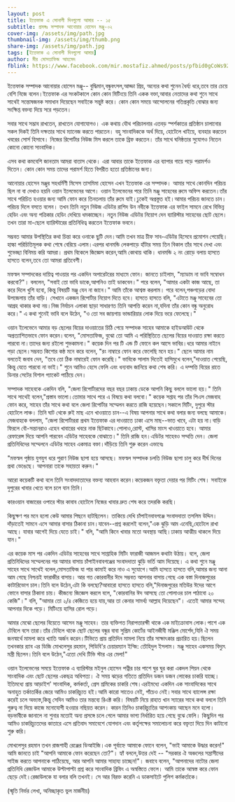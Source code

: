 ```yaml
---
layout: post
title: ইত্তেফাক এ সোনালী দিনগুলো আমার -- ১৫
subtitle: প্রসঙ্গঃ সম্পাদক আনোয়ার হোসেন মঞ্জু-০২
cover-img: /assets/img/path.jpg
thumbnail-img: /assets/img/thumb.png
share-img: /assets/img/path.jpg
tags: [ইত্তেফাক এ সোনালী দিনগুলো আমার]
author: মীর মোসতাফিজ আহমেদ
fblink: https://www.facebook.com/mir.mostafiz.ahmed/posts/pfbid0gCoWs92hfSiXa8k4AvCfuU68eaqYVr2fXfQAqYZ3CJfX6XMd3csZRXieedAUUFmcl
---
```

<p>
ইত্তেফাক সম্পাদক আনোয়ার হোসেন মঞ্জু-- বুদ্ধিমান,বন্ধুবৎসল,আড্ডা প্রিয়, অন্যের কথা শুনেন ধৈর্য্য ধরে,তবে তার চেয়ে বেশি নিজে বলেন।ইত্তেফাক এর সংকটকালে কোন কোন মিটিংয়ে তিনি একক বক্তা,আবার নেতাদের কথা শুনে সাথে সাথেই সন্তোষজনক সমাধান দিয়েছেন সবাইকে সন্তুষ্ট করে। কোন কোন সময়ে আন্দোলনের গতিপ্রকৃতি বোঝার জন্য সংক্ষিপ্ত বক্তব্য দিয়ে সরে পড়তেন। </p> <p>
সবার সাথে সদ্ভাব রাখতেন,
 রাখতেন যোগাযোগও। এক কথায় যৌথ পরিচালনার এতবড় স্পর্শকাতর প্রতিষ্ঠান চালানোর সকল দিকই তিনি দক্ষতার সাথে
 ম্যানেজ করতে পারতেন। বহু সাংবাদিককে অর্থ দিয়ে, হোটেলে খাইয়ে, ব্যবহার করতেন খবরের সোর্স হিসাবে। নিজের রিপোর্টার নিউজ মিস করলে তাকে ব্রিফ করতেন। তাঁর সাথে ঘনিষ্ঠতার সুযোগও নিতেন কোনো কোনো সাংবাদিক। </p> <p>
এসব কথা কমবেশি জানতাম আমরা বাতাস থেকে। এরা আবার তাকে ইত্তেফাক এর ব্যাপার গায়ে পড়ে পরামর্শও দিতেন। কোন কোন সময় তাদের পরামর্শ হিতে বিপরীত হতো প্রতিষ্ঠানের জন্য। </p> <p>
আনোয়ার হোসেন মঞ্জুর সহধর্মিণী মিসেস তাসমিমা হোসেন এখন ইত্তেফাক এর সম্পাদক। আমার সাথে কোনদিন পরিচয় ছিল না বা দেখাও হয়নি ওয়ান ইলেভেনের আগে। ওয়ান ইলেভেনের পরে তিনি মঞ্জু সাহেবের রুমে অফিস করতেন।তাঁর সাথে পরিচিত হওয়ার জন্য আমি ফোন করে তিনতলায় তাঁর রুমে যাই।ঢুকেই অপ্রস্তুত হই।আমার পরিচয় জানতে চান। পরিচয় দিলে বসতে বলেন। তখন তিনি নতুন নিউজ এডিটর রাশিদ উন নবীকে ইত্তেফাক এর ফাইল সামনে রেখে বিভিন্ন হেডিং এবং অন্য পত্রিকার হেডিং দেখিয়ে ধমকাচ্ছেন। নতুন নিউজ এডিটর নিয়োগ দেন ব্যারিস্টার সাহেবের ছোট ছেলে। তখন তারা মা-ছেলে ব্যারিস্টারের প্রতিনিধিত্ব করতেন ইত্তেফাক ভবনে। </p> <p>
সম্ভবত আমার উপস্থিতির কথা চিন্তা করে ওনাকে ছুটি দেন।আমি তখন মাত্র চীফ সাব-এডিটর হিসেবে প্রমোশন পেয়েছি। হাল্কা পরিচিতিমূলক কথা শেষে বেরিয়ে এলাম।এরপর ধানমন্ডি লেকপাড়ে হাঁটার সময় তিন বিকাল তাঁর সাথে দেখা এবং শুভেচ্ছা বিনিময় করি আমরা। প্রথম বিকেলে জিজ্ঞেস করেন,আমি কোথায় থাকি। ধানমন্ডি ২ নং রোড়ে বলায় হাসতে হাসতে বলেন,তবে তো আমরা প্রতিবেশী। </p> <p>
মফস্বল সম্পাদকের দায়িত্ব পাওয়ার পর একদিন অপারেটরের মাধ্যমে ফোন। জানতে চাইলাম, "ম্যাডাম না ভাবি সম্বোধন করবো?"। বললেন, "সবাই তো ভাবি ডাকে,আপনিও তাই ডাকবেন।" পরে বলেন, "আমার একটা কাজ আছে, তা করে দিলে খুশি হবো, কিন্তু বিষয়টি মঞ্জু যেন না জানে।" আমি তাঁকে আশ্বস্ত করলাম। পরে বলেন,পঞ্চগড়ের বোদা উপজেলায় তাঁর বাড়ি। সেখানে একজন রিপোর্টার নিয়োগ দিতে হবে। হাসতে হাসতে বলি, "এটাতে মঞ্জু সাহেবের তো আগ্রহ থাকার কথা নয়।নিজ নির্বাচন এলাকা ছাড়া সাধারণত তিনি আপত্তি করেন না,যদিনা তাঁর কোন বন্ধু অনুরোধ করে।" এ কথা শুনেই ভাবি বলে উঠেন, "ও তো সব জায়গায় ভান্ডারিয়ার লোক দিয়ে ভরে ফেলেছে।"
</p> <p>
ওয়ান ইলেভেনে আমার বড় ছেলের বিয়ের দাওয়াতের চিঠি পেয়ে সম্পাদক সাহেব আমাকে হাইডআউট থেকে অপ্রত্যাশিতভাবে ফোন করেন।বলেন, "মোসতাফিজ, বুঝো তো আমি এ পরিস্থিতিতে ছেলের বিয়ের দাওয়াত রক্ষা করতে পারবো না।তাদের জন্য রইলো শুভকামনা।" কয়েক দিন পর টি এন্ড টি ফোনে কল আসে ভাবির।ধরে আমার নাইনে পড়া ছেলে।সম্ভবত কিশোর কন্ঠ মনে করে বলেন, "রং নাম্বারে ফোন করে ফেলেছি মনে হয়।" ছেলে আমার নাম বলতেই জবাব দেন, "তবে তো ঠিক নাম্বারেই ফোন করেছি।" ভাবিকে সালাম দিতেই হাসিমুখে বলেন,"দাওয়াত পেয়েছি, কিন্তু যেতে পারবো না ভাই।" শুনে আমিও হেসে ফেলি এবং ধন্যবাদ জানিয়ে কথা শেষ করি।
এ দম্পত্তি বিয়ের রাতে ডিনার সেটের বিশাল প্যাকেট পাঠিয়ে দেন। </p> <p>
সম্পাদক সাহেবকে একদিন বলি, "জেলা রিপোর্টারদের বছর বছর ঢাকায় ডেকে আপনি কিছু বললে ভালো হয়।" তিনি সাথে সাথেই বলেন,"প্রস্তাব ভালো।তোমার সাথে পরে এ বিষয়ে কথা বলবো।" কয়েক সপ্তাহ পর তাঁর পিএস মেজবাহ ফোন করে, সাহেব তাঁর সাথে কথা বলে জেলা রিপোর্টার সম্মেলন করতে রাজি হয়েছেন।সকালে মিটিং, দুপুরে স্টার হোটেলে লাঞ্চ। তিনি ঘাট থেকে রুই মাছ এনে খাওয়াতে চান--এ বিষয় আপনার সাথে কথা বলার জন্য বলছে আমাকে। মেজবাহকে বললাম, "জেলা রিপোর্টাররা প্রথম ইত্তেফাক এর দাওয়াতে ঢাকা এসে মাছ--ভাত খাবে, এটা হয় না।বাড়ি ফিরলে বৌ-সন্তানরাও এহেন খাবারের খবরে নাক ছিটকাবে।পোলাও,রোস্ট, খাসির মাংস খাওয়াতে হবে। আমার রেফারেন্স দিয়ে আপনি পারবেন এডিটর সাহেবকে বোঝাতে।" তিনি রাজি হন।এডিটর সাহেবও সম্মতি দেন।
জেলা প্রতিনিধিদের সম্মেলনে এডিটর সাহেব একমাত্র বক্তা।দাঁড়িয়ে তিনি শুরু করেন এভাবেঃ </p> <p>
"মফস্বল পৃষ্ঠায় যুগযুগ ধরে পুরাণ নিউজ ছাপা হয়ে আসছে। মফস্বল সম্পাদক চলতি নিউজ ছাপা চালু করে দীর্ঘ দিনের প্রথা ভেঙেছে। আপনারা তাকে সহায়তা করুন।"
</p> <p> আরো কয়েকটি কথা বলে তিনি সংবাদদাতাদের বক্তব্য আহবান করেন।কয়েকজন বক্তৃতা দেয়ার পর মিটিং শেষ। সবাইকে দুপুরের খাবার খেতে বলে চলে যান তিনি। </p> <p>
কারওয়ান বাজারের ওপারে স্টার কাবাব হোটেলে নিজের খাবার দ্রুত শেষ করে তদরকি করছি।</p> <p>
কিছুক্ষণ পর মনে হলো কেউ আমার পিছনে হাটছিলেন। তাকিয়ে দেখি চাঁপাইনবাবগঞ্জে সংবাদদাতা তসলিম উদ্দিন। দাঁড়াতেই সামনে এসে আমার বাসার ঠিকানা চান।যাবেন--প্রশ্ন করলেই বলেন,"এক ঝুড়ি আম এনেছি,হোটেলে রাখা  আছে। যাবার আগেই দিয়ে যেতে চাই।" বলি, "আমি কিনে খাবার মতো অবস্থায় আছি।ঢাকায় আত্মীয় থাকলে দিয়ে যান।" </p> <p>
এর কয়েক মাস পর একদিন এডিটর সাহেবের সাথে  সাপ্তাহিক মিটিং ফারাজী আজমল কথাটা উঠায়। বলে, জেলা প্রতিনিধিদের সম্মেলনের পর আমার বাসায় চাঁপাইনবাবগঞ্জের সংবাদদাতা ঝুড়ি ভর্তি আম দিয়েছে। এ কথা শুনে মঞ্জু সাহেব সাথে সাথেই বলেল,মোসতাফিজ যা পার কামাই করে নাও এ সুযোগে।আমি হাসতে হাসতে বলি,আমার জন্য আনা আম গেছে নিশ্চয়ই ফারাজীর বাসায়। আর গত কোরবানীর ঈদে সম্ভবত  আপনার বাসায় গেছে এক বস্তা দিনাজপুরের কাটারিভোগ চাল।তিনি বলে উঠেন,এটা কি বলছো?আবারো হাসতে হাসতে বলি,"দিনাজপুরের মতিউর ঈদের আগে ফোনে বাসার ঠিকানা চায়। কীজন্যে জিজ্ঞেস করলে বলে, "কোরবানির ঈদ আসছে তো পোলাওর চাল পাঠাবো ২০ কেজি"।" বলি, "আমার তো ২/৪ কেজিতে  হয়ে যায়,আর তা কেনার সামর্থ্য আল্লাহ দিয়েছেন"। এতেই আমার সন্দেহ আপনার দিকে পড়ে। মিটিংয়ে হাসির রোল পড়ে। </p> <p>
আমার মেঝো ছেলের বিয়েতে আসেন মঞ্জু সাহেব।  তার ব্যক্তিগত নিরাপত্তারক্ষী থাকে এক মাইক্রোবাস লোক।পাশে এক টেবিলে বসে তারা।তাঁর টেবিলে থাকে ছোট ছেলের বন্ধুর বাবা সুপ্রিম কোর্টের আইনজীবী মঞ্জিল মোর্শেদ,যিনি ঐ সময় জনস্বার্থে মামলা করে খ্যাতি অর্জন করেন।টিভিতে প্রায় প্রতিদিন মামলা নিয়ে তাঁর সাক্ষাৎকার প্রচারিত হয়।ছিলেন তখনকার র‍্যাব এর ডিজি মোখলেসুর রহমান, পিডিবি'র চেয়ারম্যান ইন্জি: তৌহিদুল ইসলাম। মঞ্জু সাহেব একসময় বিদ্যুৎ মন্ত্রী ছিলেন।তিনি বলে উঠেন,"এতো দেখি টিভি স্টার এর মেলা!" </p> <p>
ওয়ান ইলেভেনের সময়ে ইত্তেফাক এ ব্যারিস্টার মইনুল হোসেন পত্নীর চার পাশে ঘুর ঘুর করা একদল পিয়ন থেকে সাংবাদিক এবং ছোট ছেলের একছত্র অধিপত্য। ঐ সময় ঝড়ের গতিতে প্রতিদিন ডজন ডজন লোকের চাকরি যাচ্ছে। ইতিমধ্যে প্রায় আড়াইশ' সাংবাদিক, কর্মকর্তা, প্রেস শ্রমিকের চাকরি  শেষ।এরইমধ্যে একদিন এক সাংবাদিকের সাথে অনাহুত তর্কাতর্কির জেরে আমিও চাকরিচ্যুত হই।আমি কারো সাতেও নেই, পাঁচেও নেই।সবার সাথে ব্যালেন্স রক্ষা করেই চলে অভ্যস্ত,কিন্তু সেদিন আমিও তার মন্তব্যে রিএক্ট করি। বিষয়টি নিয়ে রাহাত খান স্যারের সাথে কথা বললে তিনি গুরুত্ব না দিয়ে কাজে মনোযোগী হওয়ার নছিয়ত করেন। কারন তিনিও চাকরিচ্যুতির আশংকায় আছেন মনে হলো। বড়ভাবীকে জানালে না শুনার মতোই অন্য প্রসঙ্গে  চলে গেলে আমার ভাগ্য নির্ধারিত হয়ে গেছে  বুঝে ফেলি। কিছুদিন পর আমিও চাকরিচ্যুতদের কাতারে এসে প্রতিবাদ সমাবেশে যোগদান এবং কর্তৃপক্ষের সমালোচনা করে বক্তৃতা দিয়ে দিন কাটানো শুরু করি। </p> <p>
মোখলেসুর রহমান তখন রাজশাহী রেঞ্জের ডিআইজি।এক পূর্বাহ্নে আমাকে ফোনে বলেন, "ভাই আমাকে উদ্ধার করেন!" আমি জানতে চাই "আপনি আমাকে ফোন করেছেন তো?"। হ্যাঁ বললে,উত্তর দেই -- "সরকার ঐ অঞ্চলের সন্ত্রাসীদের সাইজ করতে আপনাকে পাঠিয়েছে, আর আপনি আমার সাহায্য চাচ্ছেন!"। জবাবে বলেন, "আপনাদের নাটোর জেলা প্রতিনিধি রেজাউল আমাকে উল্টাপাল্টা প্রশ্ন করে সাংবাদিক ব্রিফিং এ অস্বস্তিতে ফেলে। আমি তাকে আস্বস্ত করে ফোন ছেড়ে দেই।রেজাউলকে যা বলার বলি তখনই। সে আর বিরক্ত করেনি এ ডাকসাইটে পুলিশ কর্মকর্তাকে। </p> <p>
(স্মৃতি নির্ভর লেখা, অনিচ্ছাকৃত ভুল মার্জনীয়)
</p>